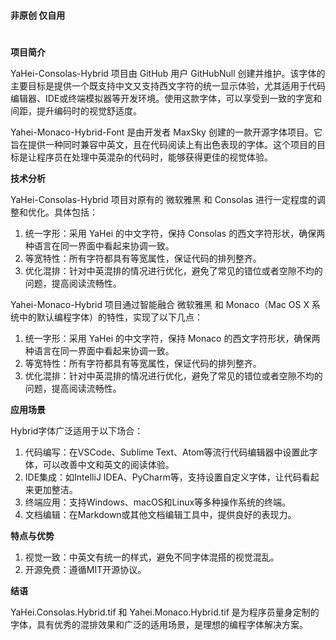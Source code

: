 #
**非原创 仅自用**
#

**项目简介**

YaHei-Consolas-Hybrid 项目由 GitHub 用户 GitHubNull 创建并维护。该字体的主要目标是提供一个既支持中文又支持西文字符的统一显示体验，尤其适用于代码编辑器、IDE或终端模拟器等开发环境。使用这款字体，可以享受到一致的字宽和间距，提升编码时的视觉舒适度。

Yahei-Monaco-Hybrid-Font 是由开发者 MaxSky 创建的一款开源字体项目。它旨在提供一种同时兼容中英文，且在代码阅读上有出色表现的字体。这个项目的目标是让程序员在处理中英混杂的代码时，能够获得更佳的视觉体验。

**技术分析**

YaHei-Consolas-Hybrid 项目对原有的 微软雅黑 和 Consolas 进行一定程度的调整和优化。具体包括：

1. 统一字形：采用 YaHei 的中文字符，保持 Consolas 的西文字符形状，确保两种语言在同一界面中看起来协调一致。
2. 等宽特性：所有字符都具有等宽属性，保证代码的排列整齐。
3. 优化混排：针对中英混排的情况进行优化，避免了常见的错位或者空隙不均的问题，提高阅读流畅性。
   
Yahei-Monaco-Hybrid 项目通过智能融合 微软雅黑 和 Monaco（Mac OS X 系统中的默认编程字体）的特性，实现了以下几点：
1. 统一字形：采用 YaHei 的中文字符，保持 Monaco 的西文字符形状，确保两种语言在同一界面中看起来协调一致。
2. 等宽特性：所有字符都具有等宽属性，保证代码的排列整齐。
3. 优化混排：针对中英混排的情况进行优化，避免了常见的错位或者空隙不均的问题，提高阅读流畅性。

**应用场景**

Hybrid字体广泛适用于以下场合：

1. 代码编写：在VSCode、Sublime Text、Atom等流行代码编辑器中设置此字体，可以改善中文和英文的阅读体验。
2. IDE集成：如IntelliJ IDEA、PyCharm等，支持设置自定义字体，让代码看起来更加整洁。
3. 终端应用：支持Windows、macOS和Linux等多种操作系统的终端。
4. 文档编辑：在Markdown或其他文档编辑工具中，提供良好的表现力。

**特点与优势**

1. 视觉一致：中英文有统一的样式，避免不同字体混搭的视觉混乱。
2. 开源免费：遵循MIT开源协议。

**结语**

YaHei.Consolas.Hybrid.tif 和 Yahei.Monaco.Hybrid.tif 是为程序员量身定制的字体，具有优秀的混排效果和广泛的适用场景，是理想的编程字体解决方案。
#
